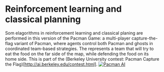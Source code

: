 # Reinforcement learning and classical planning
Som elagorithms in reinforcement learning and classical planing are performed in this version of the Pacman Game: a multi-player capture-the-flag variant of Pacman, where agents control both Pacman and ghosts in coordinated team-based strategies. The represents a team that will try to eat the food on the far side of the map, while defending the food on its home side.
This is part of the (Berkeley University contest: Pacman Capture the Flag)[http://ai.berkeley.edu/contest.html].
[![Pacman AI](/rl01.png)](https://www.youtube.com/watch?v=bXktgko2b7I&t=3s)
